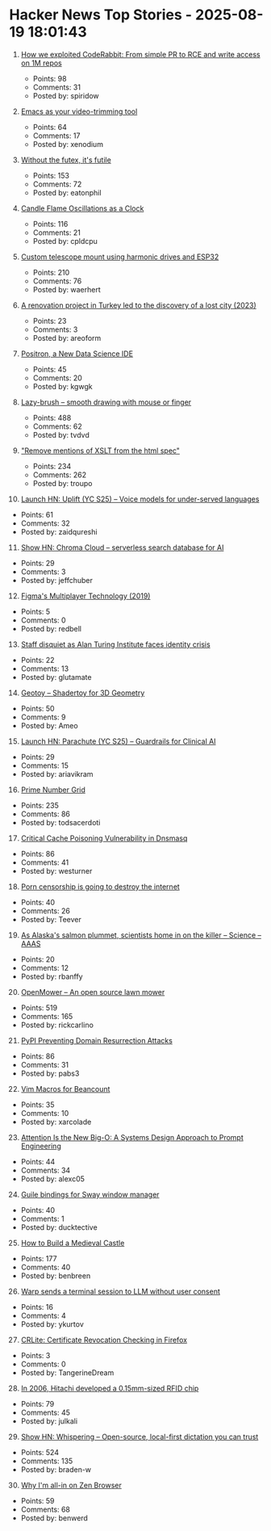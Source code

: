 # Hacker News Top Stories - 2025-08-19 18:01:43

1. [How we exploited CodeRabbit: From simple PR to RCE and write access on 1M repos](https://research.kudelskisecurity.com/2025/08/19/how-we-exploited-coderabbit-from-a-simple-pr-to-rce-and-write-access-on-1m-repositories/)
   - Points: 98
   - Comments: 31
   - Posted by: spiridow

2. [Emacs as your video-trimming tool](https://xenodium.com/emacs-as-your-video-trimming-tool)
   - Points: 64
   - Comments: 17
   - Posted by: xenodium

3. [Without the futex, it's futile](https://h4x0r.org/futex/)
   - Points: 153
   - Comments: 72
   - Posted by: eatonphil

4. [Candle Flame Oscillations as a Clock](https://cpldcpu.com/2025/08/13/candle-flame-oscillations-as-a-clock/)
   - Points: 116
   - Comments: 21
   - Posted by: cpldcpu

5. [Custom telescope mount using harmonic drives and ESP32](https://www.svendewaerhert.com/blog/telescope-mount/)
   - Points: 210
   - Comments: 76
   - Posted by: waerhert

6. [A renovation project in Turkey led to the discovery of a lost city (2023)](https://www.atlasobscura.com/articles/derinkuyu-turkey-underground-city-strange-maps)
   - Points: 23
   - Comments: 3
   - Posted by: areoform

7. [Positron, a New Data Science IDE](https://posit.co/blog/positron-product-announcement-aug-2025/)
   - Points: 45
   - Comments: 20
   - Posted by: kgwgk

8. [Lazy-brush – smooth drawing with mouse or finger](https://lazybrush.dulnan.net)
   - Points: 488
   - Comments: 62
   - Posted by: tvdvd

9. ["Remove mentions of XSLT from the html spec"](https://github.com/whatwg/html/pull/11563)
   - Points: 234
   - Comments: 262
   - Posted by: troupo

10. [Launch HN: Uplift (YC S25) – Voice models for under-served languages](undefined)
   - Points: 61
   - Comments: 32
   - Posted by: zaidqureshi

11. [Show HN: Chroma Cloud – serverless search database for AI](https://trychroma.com/cloud)
   - Points: 29
   - Comments: 3
   - Posted by: jeffchuber

12. [Figma's Multiplayer Technology (2019)](https://www.figma.com/blog/how-figmas-multiplayer-technology-works/)
   - Points: 5
   - Comments: 0
   - Posted by: redbell

13. [Staff disquiet as Alan Turing Institute faces identity crisis](https://www.theguardian.com/technology/2025/aug/18/shut-it-down-and-start-again-staff-disquiet-as-alan-turing-institute-faces-identity-crisis)
   - Points: 22
   - Comments: 13
   - Posted by: glutamate

14. [Geotoy – Shadertoy for 3D Geometry](https://3d.ameo.design/geotoy)
   - Points: 50
   - Comments: 9
   - Posted by: Ameo

15. [Launch HN: Parachute (YC S25) – Guardrails for Clinical AI](undefined)
   - Points: 29
   - Comments: 15
   - Posted by: ariavikram

16. [Prime Number Grid](https://susam.net/primegrid.html)
   - Points: 235
   - Comments: 86
   - Posted by: todsacerdoti

17. [Critical Cache Poisoning Vulnerability in Dnsmasq](https://lists.thekelleys.org.uk/pipermail/dnsmasq-discuss/2025q3/018288.html)
   - Points: 86
   - Comments: 41
   - Posted by: westurner

18. [Porn censorship is going to destroy the internet](https://mashable.com/article/age-verification-is-going-to-destroy-the-entire-internet)
   - Points: 40
   - Comments: 26
   - Posted by: Teever

19. [As Alaska's salmon plummet, scientists home in on the killer – Science – AAAS](https://www.science.org/content/article/alaska-s-salmon-plummet-scientists-home-killer)
   - Points: 20
   - Comments: 12
   - Posted by: rbanffy

20. [OpenMower – An open source lawn mower](https://github.com/ClemensElflein/OpenMower)
   - Points: 519
   - Comments: 165
   - Posted by: rickcarlino

21. [PyPI Preventing Domain Resurrection Attacks](https://blog.pypi.org/posts/2025-08-18-preventing-domain-resurrections/)
   - Points: 86
   - Comments: 31
   - Posted by: pabs3

22. [Vim Macros for Beancount](https://tangled.sh/@adam.tngl.sh/vim-beancounting)
   - Points: 35
   - Comments: 10
   - Posted by: xarcolade

23. [Attention Is the New Big-O: A Systems Design Approach to Prompt Engineering](https://alexchesser.medium.com/attention-is-the-new-big-o-9c68e1ae9b27)
   - Points: 44
   - Comments: 34
   - Posted by: alexc05

24. [Guile bindings for Sway window manager](https://github.com/ebeem/guile-swayer)
   - Points: 40
   - Comments: 1
   - Posted by: ducktective

25. [How to Build a Medieval Castle](https://archaeology.org/issues/september-october-2025/features/how-to-build-a-medieval-castle/)
   - Points: 177
   - Comments: 40
   - Posted by: benbreen

26. [Warp sends a terminal session to LLM without user consent](undefined)
   - Points: 16
   - Comments: 4
   - Posted by: ykurtov

27. [CRLite: Certificate Revocation Checking in Firefox](https://hacks.mozilla.org/2025/08/crlite-fast-private-and-comprehensive-certificate-revocation-checking-in-firefox/)
   - Points: 3
   - Comments: 0
   - Posted by: TangerineDream

28. [In 2006, Hitachi developed a 0.15mm-sized RFID chip](https://www.hitachi.com/New/cnews/060206.html)
   - Points: 79
   - Comments: 45
   - Posted by: julkali

29. [Show HN: Whispering – Open-source, local-first dictation you can trust](https://github.com/epicenter-so/epicenter/tree/main/apps/whispering)
   - Points: 524
   - Comments: 135
   - Posted by: braden-w

30. [Why I'm all-in on Zen Browser](https://werd.io/why-im-all-in-on-zen-browser/)
   - Points: 59
   - Comments: 68
   - Posted by: benwerd

